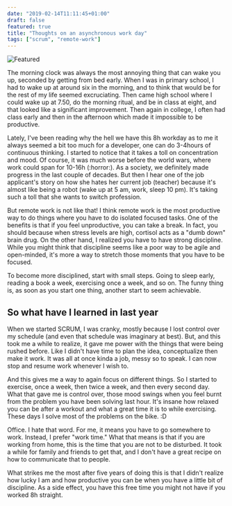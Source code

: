 ```yaml
---
date: "2019-02-14T11:11:45+01:00"
draft: false
featured: true
title: "Thoughts on an asynchronous work day"
tags: ["scrum", "remote-work"]
---
```


![Featured](featured.png)

The morning clock was always the most annoying thing that can wake you up, seconded by getting from bed early. When I was in primary school, I had to wake up at around six in the morning, and to think that would be for the rest of my life seemed excruciating. Then came high school where I could wake up at 7.50, do the morning ritual, and be in class at eight, and that looked like a significant improvement. Then again in college, I often had class early and then in the afternoon which made it impossible to be productive.

Lately, I've been reading why the hell we have this 8h workday as to me it always seemed a bit too much for a developer, one can do 3-4hours of continuous thinking. I started to notice that it takes a toll on concentration and mood. Of course, it was much worse before the world wars, where work could span for 10-16h (:horror:). As a society, we definitely made progress in the last couple of decades. But then I hear one of the job applicant's story on how she hates her current job (teacher) because it's almost like being a robot (wake up at 5 am, work, sleep 10 pm). It's taking such a toll that she wants to switch profession.

But remote work is not like that! I think remote work is the most productive way to do things where you have to do isolated focused tasks. One of the benefits is that if you feel unproductive, you can take a break. In fact, you should because when stress levels are high, cortisol acts as a "dumb down" brain drug. On the other hand, I realized you have to have strong discipline. While you might think that discipline seems like a poor way to be agile and open-minded, it's more a way to stretch those moments that you have to be focused.

To become more disciplined, start with small steps. Going to sleep early, reading a book a week, exercising once a week, and so on. The funny thing is, as soon as you start one thing, another start to seem achievable.

## So what have I learned in last year

When we started SCRUM, I was cranky, mostly because I lost control over my schedule (and even that schedule was imaginary at best). But, and this took me a while to realize, it gave me power with the things that were being rushed before. Like I didn't have time to plan the idea, conceptualize then make it work. It was all at once kinda a job, messy so to speak. I can now stop and resume work whenever I wish to.

And this gives me a way to again focus on different things. So I started to exercise, once a week, then twice a week, and then every second day. What that gave me is control over, those mood swings when you feel burnt from the problem you have been solving last hour. It's insane how relaxed you can be after a workout and what a great time it is to while exercising. These days I solve most of the problems on the bike. :D

Office. I hate that word. For me, it means you have to go somewhere to work. Instead, I prefer "work time." What that means is that if you are working from home, this is the time that you are not to be disturbed. It took a while for family and friends to get that, and I don't have a great recipe on how to communicate that to people.

What strikes me the most after five years of doing this is that I didn't realize how lucky I am and how productive you can be when you have a little bit of discipline. As a side effect, you have this free time you might not have if you worked 8h straight.
